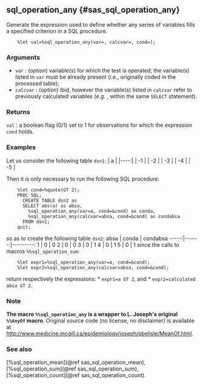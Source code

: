 ## sql_operation_any {#sas_sql_operation_any}
Generate the expression used to define whether any series of variables fills a specified criterion
in a SQL procedure.

~~~sas
	%let val=%sql_operation_any(var=, calcvar=, cond=);
~~~

### Arguments
* `var` : (_option_) variable(s) for which the test is operated; the variable(s) listed in
	`var` must be already present (_i.e._, originally coded in the processed table);
* `calcvar` : (_option_) ibid, however the variable(s) listed in `calcvar` refer to previously 
	calculated variables (_e.g._ , within the same `SELECT` statement).

### Returns
`val` : a boolean flag (0/1) set to 1 for observations for which the expression `cond` holds.

### Examples
Let us consider the following table `dsn1`:
|  a  | 
|----:|
| -1  | 
| -2  | 
| -3  | 
| -4  | 
| -5  | 

Then it is only necessary to run the following SQL procedure:

~~~sas
	%let cond=%quote(GT 2);
	PROC SQL;
	  CREATE TABLE dsn2 as
	  SELECT abs(a) as absa,
	  	%sql_operation_any(var=a, cond=&cond) as conda,
	  	%sql_operation_any(calcvar=absa, cond=&cond) as condabsa
	  FROM dsn1;
	quit; 
~~~
so as to create the following table `dsn2`:
 absa | conda | condabsa 
-----:|------:|---------:
  1   |   0   |    0
  2   |   0   |    0
  3   |   0   |    1
  4   |   0   |    1
  5   |   0   |    1
since the calls to macros `%%sql_operation_sum`: 

~~~sas
	%let expr1=%sql_operation_any(var=a, cond=&cond);
	%let expr2=%sql_operation_any(calcvar=absa, cond=&cond);
~~~
return respectively the expressions: 
	* `expr1=a GT 2`, and 
	* `expr2=calculated absa GT 2`.

### Note
**The macro `%%sql_operation_any` is  a wrapper to L. Joseph's original `%%AnyOf` macro**. 
Original source code (no license, no disclaimer) is available at 
<http://www.medicine.mcgill.ca/epidemiology/joseph/pbelisle/MeanOf.html>.

### See also
[%sql_operation_mean](@ref sas_sql_operation_mean), [%sql_operation_sum](@ref sas_sql_operation_sum), 
[%sql_operation_count](@ref sas_sql_operation_count).
